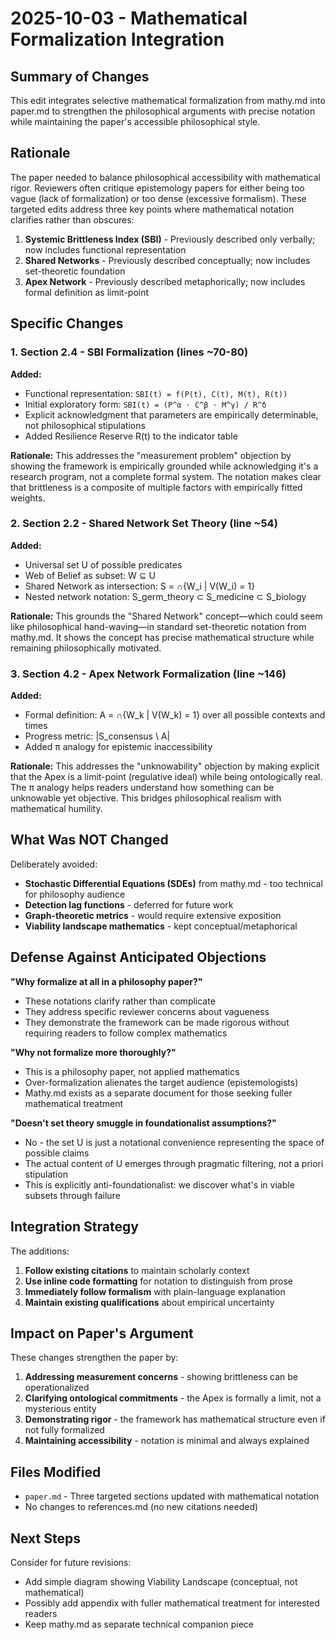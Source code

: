 # 2025-10-03 - Mathematical Formalization Integration

## Summary of Changes

This edit integrates selective mathematical formalization from mathy.md into paper.md to strengthen the philosophical arguments with precise notation while maintaining the paper's accessible philosophical style.

## Rationale

The paper needed to balance philosophical accessibility with mathematical rigor. Reviewers often critique epistemology papers for either being too vague (lack of formalization) or too dense (excessive formalism). These targeted edits address three key points where mathematical notation clarifies rather than obscures:

1. **Systemic Brittleness Index (SBI)** - Previously described only verbally; now includes functional representation
2. **Shared Networks** - Previously described conceptually; now includes set-theoretic foundation  
3. **Apex Network** - Previously described metaphorically; now includes formal definition as limit-point

## Specific Changes

### 1. Section 2.4 - SBI Formalization (lines ~70-80)

**Added:**
- Functional representation: `SBI(t) = f(P(t), C(t), M(t), R(t))`
- Initial exploratory form: `SBI(t) = (P^α · C^β · M^γ) / R^δ`
- Explicit acknowledgment that parameters are empirically determinable, not philosophical stipulations
- Added Resilience Reserve R(t) to the indicator table

**Rationale:** This addresses the "measurement problem" objection by showing the framework is empirically grounded while acknowledging it's a research program, not a complete formal system. The notation makes clear that brittleness is a composite of multiple factors with empirically fitted weights.

### 2. Section 2.2 - Shared Network Set Theory (line ~54)

**Added:**
- Universal set U of possible predicates
- Web of Belief as subset: W ⊆ U
- Shared Network as intersection: S = ∩{W_i | V(W_i) = 1}
- Nested network notation: S_germ_theory ⊂ S_medicine ⊂ S_biology

**Rationale:** This grounds the "Shared Network" concept—which could seem like philosophical hand-waving—in standard set-theoretic notation from mathy.md. It shows the concept has precise mathematical structure while remaining philosophically motivated.

### 3. Section 4.2 - Apex Network Formalization (line ~146)

**Added:**
- Formal definition: A = ∩{W_k | V(W_k) = 1} over all possible contexts and times
- Progress metric: |S_consensus \ A|
- Added π analogy for epistemic inaccessibility

**Rationale:** This addresses the "unknowability" objection by making explicit that the Apex is a limit-point (regulative ideal) while being ontologically real. The π analogy helps readers understand how something can be unknowable yet objective. This bridges philosophical realism with mathematical humility.

## What Was NOT Changed

Deliberately avoided:
- **Stochastic Differential Equations (SDEs)** from mathy.md - too technical for philosophy audience
- **Detection lag functions** - deferred for future work
- **Graph-theoretic metrics** - would require extensive exposition
- **Viability landscape mathematics** - kept conceptual/metaphorical

## Defense Against Anticipated Objections

**"Why formalize at all in a philosophy paper?"**
- These notations clarify rather than complicate
- They address specific reviewer concerns about vagueness
- They demonstrate the framework can be made rigorous without requiring readers to follow complex mathematics

**"Why not formalize more thoroughly?"**
- This is a philosophy paper, not applied mathematics
- Over-formalization alienates the target audience (epistemologists)
- Mathy.md exists as a separate document for those seeking fuller mathematical treatment

**"Doesn't set theory smuggle in foundationalist assumptions?"**
- No - the set U is just a notational convenience representing the space of possible claims
- The actual content of U emerges through pragmatic filtering, not a priori stipulation
- This is explicitly anti-foundationalist: we discover what's in viable subsets through failure

## Integration Strategy

The additions:
1. **Follow existing citations** to maintain scholarly context
2. **Use inline code formatting** for notation to distinguish from prose
3. **Immediately follow formalism** with plain-language explanation
4. **Maintain existing qualifications** about empirical uncertainty

## Impact on Paper's Argument

These changes strengthen the paper by:
1. **Addressing measurement concerns** - showing brittleness can be operationalized
2. **Clarifying ontological commitments** - the Apex is formally a limit, not a mysterious entity
3. **Demonstrating rigor** - the framework has mathematical structure even if not fully formalized
4. **Maintaining accessibility** - notation is minimal and always explained

## Files Modified

- `paper.md` - Three targeted sections updated with mathematical notation
- No changes to references.md (no new citations needed)

## Next Steps

Consider for future revisions:
- Add simple diagram showing Viability Landscape (conceptual, not mathematical)
- Possibly add appendix with fuller mathematical treatment for interested readers
- Keep mathy.md as separate technical companion piece
